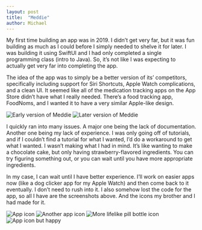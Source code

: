 ```yaml
---
layout: post
title:  "Meddie"
author: Michael
---
```

My first time building an app was in 2019. I didn’t get very far, but it was fun building as much as I could before I simply needed to shelve it for later. I was building it using SwiftUI and I had only completed a single programming class (intro to Java). So, it’s not like I was expecting to actually get very far into completing the app.

The idea of the app was to simply be a better version of its’ competitors, specifically including support for Siri Shortcuts, Apple Watch complications, and a clean UI. It seemed like all of the medication tracking apps on the App Store didn’t have what I really needed. There’s a food tracking app, FoodNoms, and I wanted it to have a very similar Apple-like design. 

![Early version of Meddie](/assets/meddie/meddieEarly.jpeg)
![Later version of Meddie](/assets/meddie/meddieLater.jpeg)

I quickly ran into many issues. A major one being the lack of documentation. Another one being my lack of experience. I was only going off of tutorials, and if I couldn’t find a tutorial for what I wanted, I’d do a workaround to get what I wanted. I wasn’t making what I had in mind. It’s like wanting to make a chocolate cake, but only having strawberry-flavored ingredients. You can try figuring something out, or you can wait until you have more appropriate ingredients.

In my case, I can wait until I have better experience. I’ll work on easier apps now (like a dog clicker app for my Apple Watch) and then come back to it eventually. I don’t need to rush into it. I also somehow lost the code for the app, so all I have are the screenshots above. And the icons my brother and I had made for it.

![App icon](/assets/meddie/meddie_icon-whitefill.png) ![Another app icon](/assets/meddie/meddie_icon-grey.png) ![More lifelike pill bottle icon](/assets/meddie/meddie_icon_old.png) ![App icon but happy](/assets/meddie/meddie_icon-new.png)
